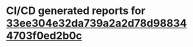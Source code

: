 # CI/CD generated reports for [33ee304e32da739a2a2d78d988344703f0ed2b0c](https://github.com/hydephp/develop/commit/33ee304e32da739a2a2d78d988344703f0ed2b0c)
